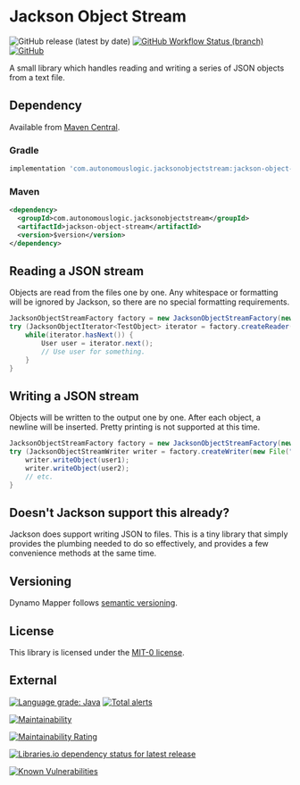 # Jackson Object Stream

![GitHub release (latest by date)](https://img.shields.io/github/v/release/autonomouslogic/jackson-object-stream)
[![GitHub Workflow Status (branch)](https://img.shields.io/github/workflow/status/autonomouslogic/jackson-object-stream/Test/main)](https://github.com/autonomouslogic/jackson-object-stream/actions)
[![GitHub](https://img.shields.io/github/license/autonomouslogic/jackson-object-stream)](https://spdx.org/licenses/MIT-0.html)

A small library which handles reading and writing a series of JSON objects from a text file.

## Dependency

Available from [Maven Central](https://search.maven.org/search?q=g:com.autonomouslogic.jacksonobjectstream%20AND%20a:jackson-object-stream&core=gav).

### Gradle

```groovy
implementation 'com.autonomouslogic.jacksonobjectstream:jackson-object-stream:$version'
```

### Maven

```xml
<dependency>
  <groupId>com.autonomouslogic.jacksonobjectstream</groupId>
  <artifactId>jackson-object-stream</artifactId>
  <version>$version</version>
</dependency>
```

## Reading a JSON stream

Objects are read from the files one by one.
Any whitespace or formatting will be ignored by Jackson, so there are no special formatting requirements.

```java
JacksonObjectStreamFactory factory = new JacksonObjectStreamFactory(new ObjectMapper());
try (JacksonObjectIterator<TestObject> iterator = factory.createReader(new File("users.json"), User.class)) {
    while(iterator.hasNext()) {
        User user = iterator.next();
        // Use user for something.
    }
}
```

## Writing a JSON stream

Objects will be written to the output one by one.
After each object, a newline will be inserted.
Pretty printing is not supported at this time.

```java
JacksonObjectStreamFactory factory = new JacksonObjectStreamFactory(new ObjectMapper());
try (JacksonObjectStreamWriter writer = factory.createWriter(new File("users.json"))) {
    writer.writeObject(user1);
    writer.writeObject(user2);
    // etc.
}
```

## Doesn't Jackson support this already?
Jackson does support writing JSON to files.
This is a tiny library that simply provides the plumbing needed to do so effectively, and provides a few convenience
methods at the same time.

## Versioning
Dynamo Mapper follows [semantic versioning](https://semver.org/).

## License
This library is licensed under the [MIT-0 license](https://spdx.org/licenses/MIT-0.html).

## External
[![Language grade: Java](https://img.shields.io/lgtm/grade/java/g/autonomouslogic/jackson-object-stream.svg?logo=lgtm&logoWidth=18)](https://lgtm.com/projects/g/autonomouslogic/jackson-object-stream/context:java)
[![Total alerts](https://img.shields.io/lgtm/alerts/g/autonomouslogic/jackson-object-stream.svg?logo=lgtm&logoWidth=18)](https://lgtm.com/projects/g/autonomouslogic/jackson-object-stream/alerts/)

[![Maintainability](https://api.codeclimate.com/v1/badges/57ccd157859e66c8ad84/maintainability)](https://codeclimate.com/github/autonomouslogic/jackson-object-stream/maintainability)

[![Maintainability Rating](https://sonarcloud.io/api/project_badges/measure?project=autonomouslogic_jackson-object-stream&metric=sqale_rating)](https://sonarcloud.io/summary/new_code?id=autonomouslogic_jackson-object-stream)

[![Libraries.io dependency status for latest release](https://img.shields.io/librariesio/release/maven/com.autonomouslogic.jacksonobjectstream:jackson-object-stream)](https://libraries.io/maven/com.autonomouslogic.jacksonobjectstream:jackson-object-stream)

[![Known Vulnerabilities](https://snyk.io/test/github/autonomouslogic/jackson-object-stream/badge.svg)](https://snyk.io/test/github/autonomouslogic/jackson-object-stream)
